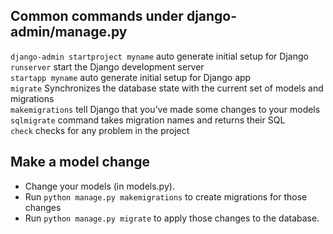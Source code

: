 ## Common commands under django-admin/manage.py
`django-admin startproject myname` auto generate initial setup for Django  
`runserver` start the Django development server  
`startapp myname` auto generate initial setup for Django app  
`migrate` Synchronizes the database state with the current set of models and migrations  
`makemigrations` tell Django that you’ve made some changes to your models  
`sqlmigrate` command takes migration names and returns their SQL  
`check` checks for any problem in the project  

## Make a model change
* Change your models (in models.py).
* Run `python manage.py makemigrations` to create migrations for those changes
* Run `python manage.py migrate` to apply those changes to the database.

